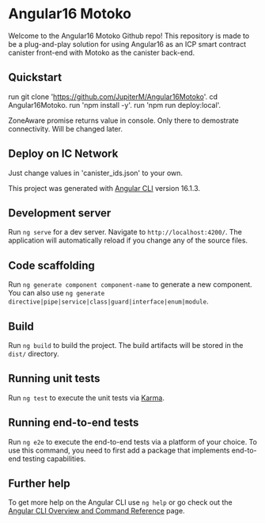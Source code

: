 # Angular16 Motoko

Welcome to the Angular16 Motoko Github repo! 
This repository is made to be a plug-and-play solution for using Angular16 as an ICP smart contract canister front-end with Motoko as the canister back-end. 

## Quickstart
run git clone 'https://github.com/JupiterM/Angular16Motoko'.
cd Angular16Motoko.
run 'npm install -y'. 
run 'npm run deploy:local'.

ZoneAware promise returns value in console. Only there to demostrate connectivity. Will be changed later.

## Deploy on IC Network
Just change values in 'canister_ids.json' to your own.

This project was generated with [Angular CLI](https://github.com/angular/angular-cli) version 16.1.3.

## Development server

Run `ng serve` for a dev server. Navigate to `http://localhost:4200/`. The application will automatically reload if you change any of the source files.

## Code scaffolding

Run `ng generate component component-name` to generate a new component. You can also use `ng generate directive|pipe|service|class|guard|interface|enum|module`.

## Build

Run `ng build` to build the project. The build artifacts will be stored in the `dist/` directory.

## Running unit tests

Run `ng test` to execute the unit tests via [Karma](https://karma-runner.github.io).

## Running end-to-end tests

Run `ng e2e` to execute the end-to-end tests via a platform of your choice. To use this command, you need to first add a package that implements end-to-end testing capabilities.

## Further help

To get more help on the Angular CLI use `ng help` or go check out the [Angular CLI Overview and Command Reference](https://angular.io/cli) page.
